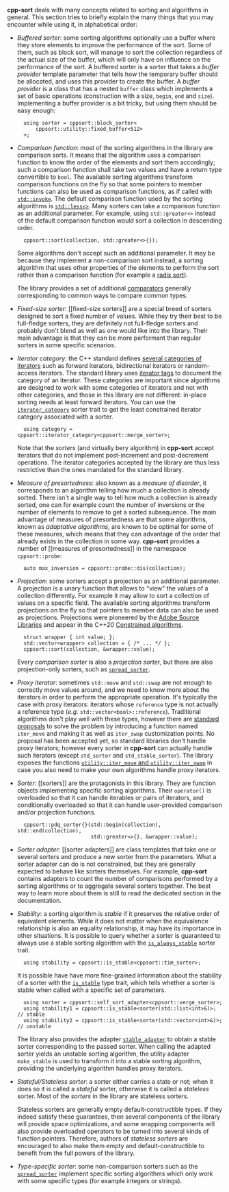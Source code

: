 **cpp-sort** deals with many concepts related to sorting and algorithms in general. This section tries to briefly explain the many things that you may encounter while using it, in alphabetical order:

* *Buffered sorter*: some sorting algorithms optionally use a buffer where they store elements to improve the performance of the sort. Some of them, such as block sort, will manage to sort the collection regardless of the actual size of the buffer, which will only have on influence on the performance of the sort. A buffered sorter is a sorter that takes a *buffer provider* template parameter that tells how the temporary buffer should be allocated, and uses this provider to create the buffer. A *buffer provider* is a class that has a nested `buffer` class which implements a set of basic operations (construction with a size, `begin`, `end` and `size`). Implementing a buffer provider is a bit tricky, but using them should be easy enough:

        using sorter = cppsort::block_sorter<
            cppsort::utility::fixed_buffer<512>
        >;

* *Comparison function*: most of the sorting algorithms in the library are comparison sorts. It means that the algorithm uses a comparison function to know the order of the elements and sort them accordingly; such a comparison function shall take two values and have a return type convertible to `bool`. The available sorting algorithms transform comparison functions on the fly so that some pointers to member functions can also be used as comparison functions, as if called with [`std::invoke`](http://en.cppreference.com/w/cpp/utility/functional/invoke). The default comparison function used by the sorting algorithms is [`std::less<>`](http://en.cppreference.com/w/cpp/utility/functional/less_void). Many sorters can take a comparison function as an additional parameter. For example, using `std::greater<>` instead of the default comparison function would sort a collection in descending order.

        cppsort::sort(collection, std::greater<>{});

    Some algorithms don't accept such an additional parameter. It may be because they implement a non-comparison sort instead, a sorting algorithm that uses other properties of the elements to perform the sort rather than a comparison function (for example a [radix sort](https://en.wikipedia.org/wiki/Radix_sort)).

    The library provides a set of additional [comparators](https://github.com/Morwenn/cpp-sort/wiki/Comparators) generally corresponding to common ways to compare common types.

* *Fixed-size sorter*:  [[fixed-size sorters]] are a special breed of sorters designed to sort a fixed number of values. While they try their best to be full-fledge sorters, they are definitely not full-fledge sorters and probably don't blend as well as one would like into the library. Their main advantage is that they can be more performant than regular sorters in some specific scenarios.

* *Iterator category*: the C++ standard defines [several categories of iterators](http://en.cppreference.com/w/cpp/iterator) such as forward iterators, bidirectional iterators or random-access iterators. The standard library uses [iterator tags](http://en.cppreference.com/w/cpp/iterator/iterator_tags) to document the category of an iterator. These categories are important since algorithms are designed to work with some categories of iterators and not with other categories, and those in this library are not different: in-place sorting needs at least forward iterators. You can use the [`iterator_category`](https://github.com/Morwenn/cpp-sort/wiki/Sorter-traits#iterator_category) sorter trait to get the least constrained iterator category associated with a sorter.

        using category = cppsort::iterator_category<cppsort::merge_sorter>;

    Note that the *sorters* (and virtually bery algorithm) in **cpp-sort** accept iterators that do not implement post-increment and post-decrement operations. The iterator categories accepted by the library are thus less restrictive than the ones mandated for the standard library.

* *Measure of presortedness*: also known as a *measure of disorder*, it corresponds to an algorithm telling how much a collection is already sorted. There isn't a single way to tell how much a collection is already sorted, one can for example count the number of inversions or the number of elements to remove to get a sorted subsequence. The main advantage of measures of presortedness are that some algorithms, known as *adaptative algorithms*, are known to be optimal for some of these measures, which means that they can advantage of the order that already exists in the collection in some way. **cpp-sort** provides a number of [[measures of presortedness]] in the namespace `cppsort::probe`:

        auto max_inversion = cppsort::probe::dis(collection);

* *Projection*: some sorters accept a projection as an additional parameter. A projection is a unary function that allows to "view" the values of a collection differently. For example it may allow to sort a collection of values on a specific field. The available sorting algorithms transform projections on the fly so that pointers to member data can also be used as projections. Projections were pioneered by the [Adobe Source Libraries](http://stlab.adobe.com/) and appear in the C++20 [Constrained algorithms](https://en.cppreference.com/w/cpp/algorithm/ranges).

        struct wrapper { int value; };
        std::vector<wrapper> collection = { /* ... */ };
        cppsort::sort(collection, &wrapper::value);

    Every *comparison sorter* is also a *projection sorter*, but there are also projection-only sorters, such as  [`spread_sorter`](https://github.com/Morwenn/cpp-sort/wiki/Sorters).

* *Proxy iterator*: sometimes `std::move` and `std::swap` are not enough to correctly move values around, and we need to know more about the iterators in order to perform the appropriate operation. It's typically the case with proxy iterators: iterators whose `reference` type is not actually a reference type (*e.g.* `std::vector<bool>::reference`). Traditional algorithms don't play well with these types, however there are [standard proposals](http://www.open-std.org/jtc1/sc22/wg21/docs/papers/2015/p0022r1.html) to solve the problem by introducing a function named `iter_move` and making it as well as `iter_swap` customization points. No proposal has been accepted yet, so standard libraries don't handle proxy iterators; however every sorter in **cpp-sort** can actually handle such iterators (except `std_sorter` and `std_stable_sorter`). The library exposes the functions [`utility::iter_move` and `utility::iter_swap`](https://github.com/Morwenn/cpp-sort/wiki/Miscellaneous-utilities#iter_move-and-iter_swap) in case you also need to make your own algorithms handle proxy iterators.

* *Sorter*: [[sorters]] are the protagonists in this library. They are function objects implementing specific sorting algorithms. Their `operator()` is overloaded so that it can handle iterables or pairs of iterators, and conditionally overloaded so that it can handle user-provided comparison and/or projection functions.

        cppsort::pdq_sorter{}(std::begin(collection), std::end(collection),
                              std::greater<>{}, &wrapper::value);

* *Sorter adapter*: [[sorter adapters]] are class templates that take one or several sorters and produce a new sorter from the parameters. What a sorter adapter can do is not constrained, but they are generally expected to behave like sorters themselves. For example, **cpp-sort** contains adapters to count the number of comparisons performed by a sorting algorithms or to aggregate several sorters together. The best way to learn more about them is still to read the dedicated section in the documentation. 

* *Stability*: a sorting algorithm is *stable* if it preserves the relative order of equivalent elements. While it does not matter when the equivalence relationship is also an equality relationship, it may have its importance in other situations. It is possible to query whether a sorter is guaranteed to always use a stable sorting algorithm with the [`is_always_stable`](https://github.com/Morwenn/cpp-sort/wiki/Sorter-traits#is_always_stable) sorter trait.

        using stability = cppsort::is_stable<cppsort::tim_sorter>;

    It is possible have have more fine-grained information about the stability of a sorter with the [`is_stable`](https://github.com/Morwenn/cpp-sort/wiki/Sorter-traits#is_stable) type trait, which tells whether a sorter is stable when called with a specific set of parameters.

        using sorter = cppsort::self_sort_adapter<cppsort::verge_sorter>;
        using stability1 = cppsort::is_stable<sorter(std::list<int>&)>; // stable
        using stability2 = cppsort::is_stable<sorter(std::vector<int>&)>; // unstable

    The library also provides the adapter [`stable_adapter`](https://github.com/Morwenn/cpp-sort/wiki/sorting-function) to obtain a stable sorter corresponding to the passed sorter. When calling the adapted sorter yields an unstable sorting algorithm, the utility adapter `make_stable` is used to transform it into a stable sorting algorithm, providing the underlying algorithm handles proxy iterators.

* *Stateful/Stateless sorter*: a sorter either carries a state or not; when it does so it is called a *stateful* sorter, otherwise it is called a *stateless* sorter. Most of the *sorters* in the library are stateless sorters.

    Stateless sorters are generally empty default-constructible types. If they indeed satisfy these guarantees, then several components of the library will provide space optimizations, and some wrapping components will also provide overloaded operators to be turned into several kinds of function pointers. Therefore, authors of *stateless sorters* are encouraged to also make them empty and default-constructible to benefit from the full powers of the library.

* *Type-specific sorter*: some non-comparison sorters such as the [`spread_sorter`](https://github.com/Morwenn/cpp-sort/wiki/Sorters#spread_sorter) implement specific sorting algorithms which only work with some specific types (for example integers or strings).